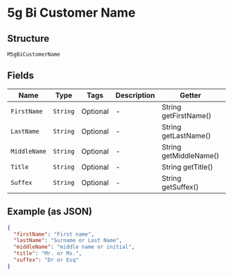 
# 5g Bi Customer Name

## Structure

`M5gBiCustomerName`

## Fields

| Name | Type | Tags | Description | Getter | Setter |
|  --- | --- | --- | --- | --- | --- |
| `FirstName` | `String` | Optional | - | String getFirstName() | setFirstName(String firstName) |
| `LastName` | `String` | Optional | - | String getLastName() | setLastName(String lastName) |
| `MiddleName` | `String` | Optional | - | String getMiddleName() | setMiddleName(String middleName) |
| `Title` | `String` | Optional | - | String getTitle() | setTitle(String title) |
| `Suffex` | `String` | Optional | - | String getSuffex() | setSuffex(String suffex) |

## Example (as JSON)

```json
{
  "firstName": "First name",
  "lastName": "Surname or Last Name",
  "middleName": "middle name or initial",
  "title": "Mr. or Ms.",
  "suffex": "Dr or Esq"
}
```

